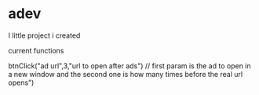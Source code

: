 # adev
I little project i created

current functions

btnClick("ad url",3,"url to open after ads") // first param is the ad to open in a new window and the second one is how many times before the real url opens")
